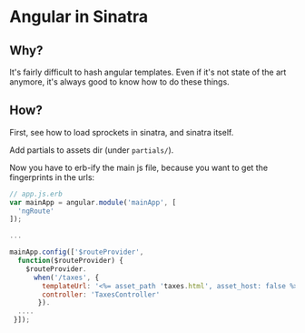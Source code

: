 # Angular in Sinatra

## Why?

It's fairly difficult to hash angular templates. Even if it's not state of the art anymore, it's always good to know how to do these things. 

## How?

First, see how to load sprockets in sinatra, and sinatra itself. 

Add partials to assets dir (under `partials/`).

Now you have to erb-ify the main js file, because you want to get the fingerprints in the urls:

```js
// app.js.erb
var mainApp = angular.module('mainApp', [
  'ngRoute'
]);

...

mainApp.config(['$routeProvider',
  function($routeProvider) {
    $routeProvider.
      when('/taxes', {
        templateUrl: '<%= asset_path 'taxes.html', asset_host: false %>',
        controller: 'TaxesController'
       }).
  ....
 }]);
```
